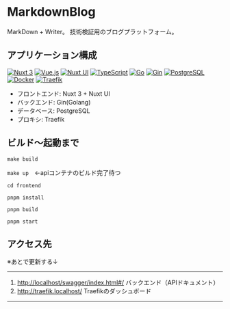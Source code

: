 # MarkdownBlog

MarkDown + Writer。
技術検証用のブログプラットフォーム。

## アプリケーション構成

[![Nuxt 3](https://img.shields.io/badge/Nuxt_3-00DC82?style=for-the-badge&logo=nuxt.js&logoColor=white)](https://nuxt.com/)
[![Vue.js](https://img.shields.io/badge/Vue.js-4FC08D?style=for-the-badge&logo=vue.js&logoColor=white)](https://vuejs.org/)
[![Nuxt UI](https://img.shields.io/badge/Nuxt_UI-00DC82?style=for-the-badge&logo=nuxt.js&logoColor=white)](https://ui.nuxt.com/)
[![TypeScript](https://img.shields.io/badge/TypeScript-3178C6?style=for-the-badge&logo=typescript&logoColor=white)](https://www.typescriptlang.org/)
[![Go](https://img.shields.io/badge/Go-00ADD8?style=for-the-badge&logo=go&logoColor=white)](https://go.dev/)
[![Gin](https://img.shields.io/badge/Gin-00ADD8?style=for-the-badge&logo=go&logoColor=white)](https://gin-gonic.com/)
[![PostgreSQL](https://img.shields.io/badge/PostgreSQL-4169E1?style=for-the-badge&logo=postgresql&logoColor=white)](https://www.postgresql.org/)
[![Docker](https://img.shields.io/badge/Docker-2496ED?style=for-the-badge&logo=docker&logoColor=white)](https://www.docker.com/)
[![Traefik](https://img.shields.io/badge/Traefik-24A1C1?style=for-the-badge&logo=traefik&logoColor=white)](https://traefik.io/)

- フロントエンド: Nuxt 3 + Nuxt UI
- バックエンド: Gin(Golang)
- データベース: PostgreSQL
- プロキシ: Traefik

## ビルド〜起動まで

`make build`

`make up`　←apiコンテナのビルド完了待つ

`cd frontend`

`pnpm install`

`pnpm build`

`pnpm start`

## アクセス先

※あとで更新する↓

---

1. <http://localhost/swagger/index.html#/>
   バックエンド（APIドキュメント）
2. <http://traefik.localhost/>
   Traefikのダッシュボード

---
